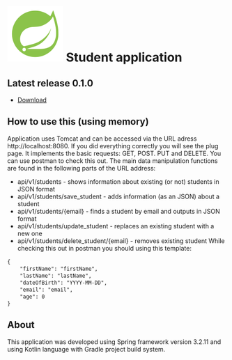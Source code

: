 # ![](/doc/icon.png) Student application
## Latest release 0.1.0
- [Download](https://github.com/q2L3ntk/APIStudents-kt/releases/tag/InMemory)
## How to use this (using memory)
Application uses Tomcat and can be accessed via the URL adress http://localhost:8080. If you did everything correctly you will see the plug page.
It implements the basic requests: GET, POST. PUT and DELETE. You can use postman to check this out.
The main data manipulation functions are found in the following parts of the URL address:
- api/v1/students - shows information about existing (or not) students in JSON format
- api/v1/students/save_student - adds information (as an JSON) about a student
- api/v1/students/{email} - finds a student by email and outputs in JSON format
- api/v1/students/update_student - replaces an existing student with a new one
- api/v1/students/delete_student/{email} - removes existing student
While checking this out in postman you should using this template:
```
{
    "firstName": "firstName",
    "lastName": "lastName",
    "dateOfBirth": "YYYY-MM-DD",
    "email": "email",
    "age": 0
}
```
## About
This application was developed using Spring framework version 3.2.11 and using Kotlin language with Gradle project build system.
